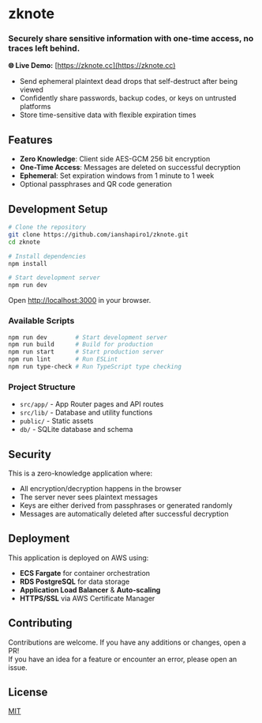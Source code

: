 # zknote

### Securely share sensitive information with one-time access, no traces left behind.

**🌐 Live Demo:** [https://zknote.cc](https://zknote.cc)

- Send ephemeral plaintext dead drops that self-destruct after being viewed
- Confidently share passwords, backup codes, or keys on untrusted platforms
- Store time-sensitive data with flexible expiration times

## Features

- **Zero Knowledge**: Client side AES-GCM 256 bit encryption
- **One-Time Access**: Messages are deleted on successful decryption
- **Ephemeral**: Set expiration windows from 1 minute to 1 week
- Optional passphrases and QR code generation

## Development Setup

```bash
# Clone the repository
git clone https://github.com/ianshapiro1/zknote.git
cd zknote

# Install dependencies
npm install

# Start development server
npm run dev
```

Open [http://localhost:3000](http://localhost:3000) in your browser.


### Available Scripts

```bash
npm run dev        # Start development server
npm run build      # Build for production
npm run start      # Start production server
npm run lint       # Run ESLint
npm run type-check # Run TypeScript type checking
```

### Project Structure

- `src/app/` - App Router pages and API routes
- `src/lib/` - Database and utility functions
- `public/` - Static assets
- `db/` - SQLite database and schema

## Security

This is a zero-knowledge application where:
- All encryption/decryption happens in the browser
- The server never sees plaintext messages
- Keys are either derived from passphrases or generated randomly
- Messages are automatically deleted after successful decryption

## Deployment

This application is deployed on AWS using:
- **ECS Fargate** for container orchestration
- **RDS PostgreSQL** for data storage
- **Application Load Balancer** & **Auto-scaling**
- **HTTPS/SSL** via AWS Certificate Manager

## Contributing

Contributions are welcome. If you have any additions or changes, open a PR!  
If you have an idea for a feature or encounter an error, please open an issue.

## License

[MIT](LICENSE)

